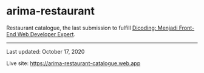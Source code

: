 # arima-restaurant

Restaurant catalogue, the last submission to fulfill [Dicoding: Menjadi Front-End Web Developer Expert](https://www.dicoding.com/certificates/EYX4R292WXDL).

---

Last updated: October 17, 2020

Live site: https://arima-restaurant-catalogue.web.app
